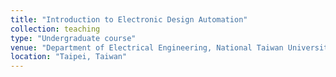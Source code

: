 ```yaml
---
title: "Introduction to Electronic Design Automation"
collection: teaching
type: "Undergraduate course"
venue: "Department of Electrical Engineering, National Taiwan University"
location: "Taipei, Taiwan"
---
```

